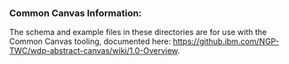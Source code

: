 ### Common Canvas Information:

The schema and example files in these directories are for use with the Common Canvas tooling, documented here: https://github.ibm.com/NGP-TWC/wdp-abstract-canvas/wiki/1.0-Overview.
